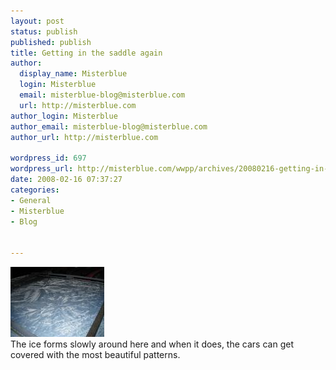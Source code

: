 ```yaml
---
layout: post
status: publish
published: publish
title: Getting in the saddle again
author:
  display_name: Misterblue
  login: Misterblue
  email: misterblue-blog@misterblue.com
  url: http://misterblue.com
author_login: Misterblue
author_email: misterblue-blog@misterblue.com
author_url: http://misterblue.com

wordpress_id: 697
wordpress_url: http://misterblue.com/wwpp/archives/20080216-getting-in-the-saddle-again
date: 2008-02-16 07:37:27
categories:
- General
- Misterblue
- Blog


---
```

<div class="g2image_float_left"><a href="/images/oldimages/IMG_0063.jpg"><img src="/images/oldimages/thumb/IMG_0063.jpg" class="oldImageThumb"/></a></div>The ice forms slowly around here and when it does, the cars can get covered with the most beautiful patterns.
